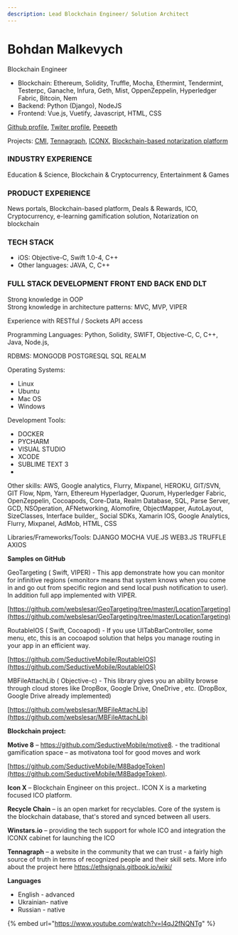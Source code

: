 ```yaml
---
description: Lead Blockchain Engineer/ Solution Architect
---
```


# Bohdan Malkevych

Blockchain Engineer

* Blockchain: Ethereum, Solidity, Truffle, Mocha, Ethermint, Tendermint, Testerpc, Ganache,  Infura, Geth, Mist, OppenZeppelin, Hyperledger Fabric, Bitcoin, Nem
* Backend: Python \(Django\), NodeJS
* Frontend: Vue.js, Vuetify, Javascript, HTML, CSS

[Github profile](https://github.com/malkevych), [Twiter profile](https://twitter.com/bomalkevych), [Peepeth](https://peepeth.com/malkevych)

Projects: [CMI](../../case-studies/cmi.md), [Tennagraph](../../case-studies/tennagraph.md), [ICONX](../../case-studies/iconx-wip.md), [Blockchain-based notarization platform](../../case-studies/notarization-platform.md)

### INDUSTRY EXPERIENCE

Education & Science, Blockchain & Cryptocurrency, Entertainment & Games

### PRODUCT EXPERIENCE

News portals, Blockchain-based platform, Deals & Rewards, ICO, Cryptocurrency, e-learning gamification solution, Notarization on blockchain 

### TECH STACK <a id="prof-tech-stack"></a>

* iOS: Objective-C, Swift 1.0-4, C++
* Other languages: JAVA, C, C++

### FULL STACK DEVELOPMENT FRONT END BACK END DLT <a id="prof-tech-stack"></a>

Strong knowledge in OOP  
Strong knowledge in architecture patterns: MVC, MVP, VIPER

Experience with RESTful / Sockets API access

Programming Languages: Python, Solidity, SWIFT, Objective-C, C, C++, Java, Node.js,

RDBMS: MONGODB POSTGRESQL SQL REALM

Operating Systems: 

* Linux
* Ubuntu
* Mac OS
* Windows

Development Tools: 

* DOCKER 
* PYCHARM
* VISUAL STUDIO 
* XCODE 
* SUBLIME TEXT 3 
* 
Other skills: AWS, Google analytics, Flurry, Mixpanel, HEROKU, GIT/SVN, GIT Flow, Npm, Yarn,  Ethereum Hyperladger,  Quorum, Hyperledger Fabric, OpenZeppelin, Cocoapods, Core-Data, Realm Database, SQL, Parse Server, GCD, NSOperation, AFNetworking, Alomofire, ObjectMapper, AutoLayout, SizeClasses, Interface builder,, Social SDKs, Xamarin IOS, Google Analytics, Flurry, Mixpanel, AdMob, HTML, CSS

Libraries/Frameworks/Tools: DJANGO MOCHA VUE.JS WEB3.JS TRUFFLE AXIOS

**Samples on GitHub**

GeoTargeting \( Swift, VIPER\) - This app demonstrate how you can monitor for infinitive regions \(«monitor» means that system knows when you come in and go out from specific region and send local push notification to user\). In addition full app implemented with VIPER.

[https://github.com/webslesar/GeoTargeting/tree/master/LocationTargeting](https://github.com/webslesar/GeoTargeting/tree/master/LocationTargeting)

RoutableIOS \( Swift, Cocoapod\) - If you use UITabBarController, some menu, etc, this is an cocoapod solution that helps you manage routing in your app in an efficient way.

[https://github.com/SeductiveMobile/RoutableIOS](https://github.com/SeductiveMobile/RoutableIOS)

MBFileAttachLib \( Objective-c\) - This library gives you an ability browse through cloud stores like DropBox, Google Drive, OneDrive , etc. \(DropBox, Google Drive already implemented\)

[https://github.com/webslesar/MBFileAttachLib](https://github.com/webslesar/MBFileAttachLib)

**Blockchain project:**

**Motive 8** – https://github.com/SeductiveMobile/motive8. - the traditional gamification space – as motivatona tool for good moves and work

[https://github.com/SeductiveMobile/M8BadgeToken](https://github.com/SeductiveMobile/M8BadgeToken).  


**Icon X** – Blockchain Engineer on this project.. ICON X is a marketing focused ICO platform.

**Recycle Chain** – is an open market for recyclables. Core of the system is the blockchain database, that's stored and synced between all users.

**Winstars.io** – providing the tech support for whole ICO and integration the ICONX cabinet for launching the ICO

**Tennagraph** – a website in the community that we can trust - a fairly high source of truth in terms of recognized people and their skill sets. More info about the project here https://ethsignals.gitbook.io/wiki/

**Languages**

* English - advanced
* Ukrainian- native 
* Russian - native



{% embed url="https://www.youtube.com/watch?v=I4qJ2fNQNTg" %}



